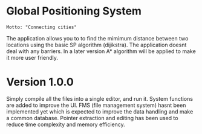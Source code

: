 # Global Positioning System

    Motto: "Connecting cities"

The application allows you to to find the mimimum distance between two locations using the basic SP algorithm (dijikstra). The application doesnt deal with any barriers. In a later version A* algorithm will be applied to make it more user friendly.

# Version 1.0.0

Simply compile all the files into a single editor, and run it. System functions are added to improve the UI. FMS (file management system) hasnt been implemented yet which is expected to improve the data handling and make a common database. Pointer extraction and editing has been used to reduce time complexity and memory efficiency.
